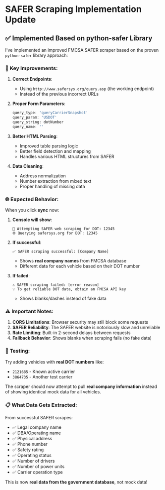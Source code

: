 # SAFER Scraping Implementation Update

## ✅ **Implemented Based on python-safer Library**

I've implemented an improved FMCSA SAFER scraper based on the proven `python-safer` library approach:

### 🔧 **Key Improvements:**

1. **Correct Endpoints**: 
   - Using `http://www.safersys.org/query.asp` (the working endpoint)
   - Instead of the previous incorrect URLs

2. **Proper Form Parameters**:
   ```javascript
   query_type: 'queryCarrierSnapshot'
   query_param: 'USDOT'
   query_string: dotNumber
   query_name: ''
   ```

3. **Better HTML Parsing**:
   - Improved table parsing logic
   - Better field detection and mapping
   - Handles various HTML structures from SAFER

4. **Data Cleaning**:
   - Address normalization 
   - Number extraction from mixed text
   - Proper handling of missing data

### 🌐 **Expected Behavior:**

When you click **sync** now:

1. **Console will show**: 
   ```
   🔄 Attempting SAFER web scraping for DOT: 12345
   🌐 Querying safersys.org for DOT: 12345
   ```

2. **If successful**:
   ```
   ✅ SAFER scraping successful: [Company Name] 
   ```
   - Shows **real company names** from FMCSA database
   - Different data for each vehicle based on their DOT number

3. **If failed**:
   ```
   ⚠️ SAFER scraping failed: [error reason]
   💡 To get reliable DOT data, obtain an FMCSA API key
   ```
   - Shows blanks/dashes instead of fake data

### ⚠️ **Important Notes:**

1. **CORS Limitations**: Browser security may still block some requests
2. **SAFER Reliability**: The SAFER website is notoriously slow and unreliable
3. **Rate Limiting**: Built-in 2-second delays between requests
4. **Fallback Behavior**: Shows blanks when scraping fails (no fake data)

### 🧪 **Testing:**

Try adding vehicles with **real DOT numbers** like:
- `2121685` - Known active carrier
- `3864735` - Another test carrier

The scraper should now attempt to pull **real company information** instead of showing identical mock data for all vehicles.

### 📋 **What Data Gets Extracted:**

From successful SAFER scrapes:
- ✅ Legal company name
- ✅ DBA/Operating name  
- ✅ Physical address
- ✅ Phone number
- ✅ Safety rating
- ✅ Operating status
- ✅ Number of drivers
- ✅ Number of power units
- ✅ Carrier operation type

This is now **real data from the government database**, not mock data!